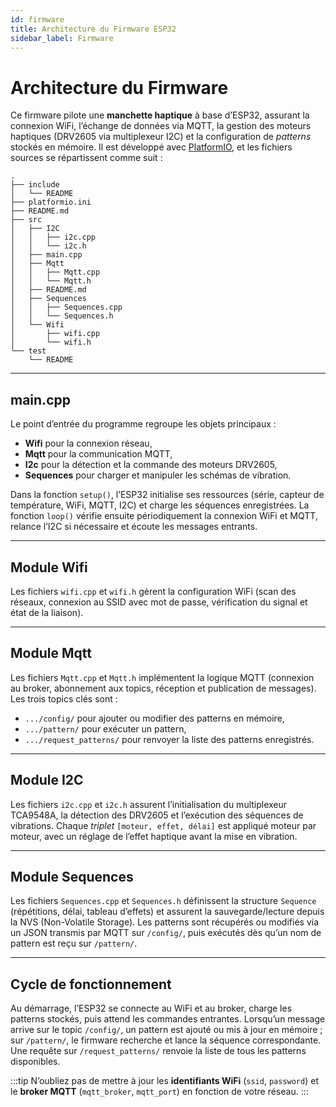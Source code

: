 ```yaml
---
id: firmware
title: Architecture du Firmware ESP32
sidebar_label: Firmware
---
```


# Architecture du Firmware

Ce firmware pilote une **manchette haptique** à base d’ESP32, assurant la connexion WiFi, l’échange de données via MQTT, la gestion des moteurs haptiques (DRV2605 via multiplexeur I2C) et la configuration de *patterns* stockés en mémoire. Il est développé avec [PlatformIO](https://platformio.org/), et les fichiers sources se répartissent comme suit :

```
.
├── include
│   └── README
├── platformio.ini
├── README.md
├── src
│   ├── I2C
│   │   ├── i2c.cpp
│   │   └── i2c.h
│   ├── main.cpp
│   ├── Mqtt
│   │   ├── Mqtt.cpp
│   │   └── Mqtt.h
│   ├── README.md
│   ├── Sequences
│   │   ├── Sequences.cpp
│   │   └── Sequences.h
│   └── Wifi
│       ├── wifi.cpp
│       └── wifi.h
└── test
    └── README
```

---

## main.cpp

Le point d’entrée du programme regroupe les objets principaux :  
- **Wifi** pour la connexion réseau,  
- **Mqtt** pour la communication MQTT,  
- **I2c** pour la détection et la commande des moteurs DRV2605,  
- **Sequences** pour charger et manipuler les schémas de vibration.

Dans la fonction `setup()`, l’ESP32 initialise ses ressources (série, capteur de température, WiFi, MQTT, I2C) et charge les séquences enregistrées. La fonction `loop()` vérifie ensuite périodiquement la connexion WiFi et MQTT, relance l’I2C si nécessaire et écoute les messages entrants.

---

## Module Wifi

Les fichiers `wifi.cpp` et `wifi.h` gèrent la configuration WiFi (scan des réseaux, connexion au SSID avec mot de passe, vérification du signal et état de la liaison).

---

## Module Mqtt

Les fichiers `Mqtt.cpp` et `Mqtt.h` implémentent la logique MQTT (connexion au broker, abonnement aux topics, réception et publication de messages).  
Les trois topics clés sont :  
- `.../config/` pour ajouter ou modifier des patterns en mémoire,  
- `.../pattern/` pour exécuter un pattern,  
- `.../request_patterns/` pour renvoyer la liste des patterns enregistrés.

---

## Module I2C

Les fichiers `i2c.cpp` et `i2c.h` assurent l’initialisation du multiplexeur TCA9548A, la détection des DRV2605 et l’exécution des séquences de vibrations. Chaque *triplet* `[moteur, effet, délai]` est appliqué moteur par moteur, avec un réglage de l’effet haptique avant la mise en vibration.

---

## Module Sequences

Les fichiers `Sequences.cpp` et `Sequences.h` définissent la structure `Sequence` (répétitions, délai, tableau d’effets) et assurent la sauvegarde/lecture depuis la NVS (Non-Volatile Storage). Les patterns sont récupérés ou modifiés via un JSON transmis par MQTT sur `/config/`, puis exécutés dès qu’un nom de pattern est reçu sur `/pattern/`.

---

## Cycle de fonctionnement

Au démarrage, l’ESP32 se connecte au WiFi et au broker, charge les patterns stockés, puis attend les commandes entrantes. Lorsqu’un message arrive sur le topic `/config/`, un pattern est ajouté ou mis à jour en mémoire ; sur `/pattern/`, le firmware recherche et lance la séquence correspondante. Une requête sur `/request_patterns/` renvoie la liste de tous les patterns disponibles.

:::tip
N’oubliez pas de mettre à jour les **identifiants WiFi** (`ssid`, `password`) et le **broker MQTT** (`mqtt_broker`, `mqtt_port`) en fonction de votre réseau.
:::